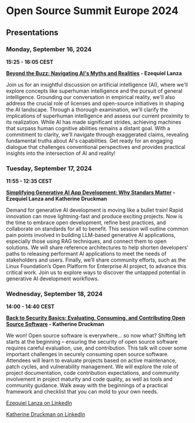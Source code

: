 # Open Source Summit Europe 2024

## Presentations

### Monday, September 16, 2024

**15:25 - 16:05 CEST**

**[Beyond the Buzz: Navigating AI's Myths and Realities](https://sched.co/1ejB1) - Ezequiel Lanza**

Join us for an insightful discussion on artificial intelligence (AI), where we'll explore concepts like superhuman intelligence and the pursuit of general intelligence. Grounding our conversation in empirical reality, we'll also address the crucial role of licenses and open-source initiatives in shaping the AI landscape. Through a thorough examination, we'll clarify the implications of superhuman intelligence and assess our current proximity to its realization. While AI has made significant strides, achieving machines that surpass human cognitive abilities remains a distant goal. With a commitment to clarity, we'll navigate through exaggerated claims, revealing fundamental truths about AI's capabilities. Get ready for an engaging dialogue that challenges conventional perspectives and provides practical insights into the intersection of AI and reality!

### Tuesday, September 17, 2024

**11:55 - 12:35 CEST**

**[Simplifying Generative AI App Development: Why Standars Matter](https://sched.co/1ej3l) - Ezequiel Lanza and Katherine Druckman**

Demand for generative AI development is moving like a bullet train! Rapid innovation can move lightning-fast and produce exciting projects. Now is the time to embrace open development, refine best practices, and collaborate on standards for all to benefit. This session will outline common pain points involved in building LLM-based generative AI applications, especially those using RAG techniques, and connect them to open solutions. We will share reference architectures to help shorten developers’ paths to releasing performant AI applications to meet the needs of stakeholders and users. Finally, we’ll share community efforts, such as the Linux Foundation’s Open Platform for Enterprise AI project, to advance this critical work. Join us to explore ways to discover the untapped potential in generative AI development workflows.

### Wednesday, September 18, 2024

**14:00 - 14:40 CEST**

**[Back to Security Basics: Evaluating, Consuming, and Contributing Open Source Software](https://sched.co/1ej6i) - Katherine Druckman**

We won! Open source software is everywhere... so now what? Shifting left starts at the beginning – ensuring the security of open source software requires careful evaluation, use, and contribution. This talk will cover some important challenges in securely consuming open source software. Attendees will learn to evaluate projects based on active maintenance, patch cycles, and vulnerability management. We will explore the role of project documentation, code contribution expectations, and community involvement in project maturity and code quality, as well as tools and community guidance. Walk away with the beginnings of a practical framework and checklist that you can mold to your own needs.


[Ezequiel Lanza on LinkedIn](https://www.linkedin.com/in/ezelanza/)

[Katherine Druckman on LinkedIn](https://www.linkedin.com/in/katherinedruckman/)
